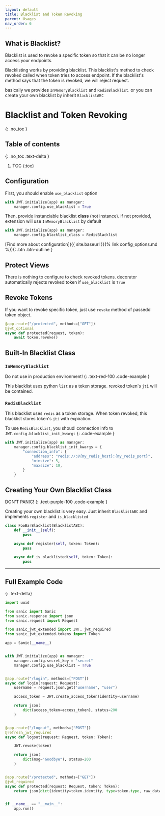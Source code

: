 ```yaml
---
layout: default
title: Blacklist and Token Revoking
parent: Usages
nav_order: 6
---
```


## What is Blacklist?
Blacklist is used to revoke a specific token so that it can be no longer access your endpoints.

Blacklisting works by providing blacklist. This blacklist's method to check revoked called when token tries to access endpoint. If the blacklist's method says that the token is revoked, we will reject request.

basically we provides `InMemoryBlacklist` and `RedisBlacklist`. or you can create your own blacklist by inherit `BlacklistABC`

# Blacklist and Token Revoking
{: .no_toc }

## Table of contents
{: .no_toc .text-delta }

1. TOC
{:toc}


## Configuration

First, you should enable `use_blacklist` option

```python
with JWT.initialize(app) as manager:
    manager.config.use_blacklist = True
```

Then, provide instanciable blacklist **class** (not instance). if not provided, extension will use `InMemoryBlacklist` by default

```python
with JWT.initialize(app) as manager:
    manager.config.blacklist_class = RedisBlacklist
```

[Find more about configuration]({{ site.baseurl }}{% link config_options.md %}){: .btn .btn-outline }

## Protect Views

There is nothing to configure to check revoked tokens. decorator automatically rejects revoked token if `use_blacklist` is `True`

## Revoke Tokens

If you want to revoke specific token, just use `revoke` method of passedd token object.

```python
@app.route("/protected", methods=["GET"])
@jwt_optional
async def protected(request, token):
    await token.revoke()
```

## Built-In Blacklist Class

### `InMemoryBlacklist`

Do not use in production environment!
{: .text-red-100 .code-example }

This blacklist uses python `list` as a token storage. revoked token's `jti` will be contained.

### `RedisBlacklist`


This blacklist uses `redis` as a token storage. When token revoked, this blacklist stores token's `jti` with expiration.

To use `RedisBlacklist`, you shoudl connection info to `JWT.config.blacklist_init_kwargs`
{: .code-example }
```python
with JWT.initialize(app) as manager:
    manager.config.blacklist_init_kwargs = {
        "connection_info": {
            "address": "redis://:@{my_redis_host}:{my_redis_port}",
            "minsize": 5,
            "maxsize": 10,
        }
    }
```

## Creating Your Own Blacklist Class

DON'T PANIC!
{: .text-purple-100 .code-example }

Creating your own blacklist is very easy. Just inherit `BlacklistABC` and implements `register` and `is_blacklisted`

```python
class FooBarBlacklist(BlacklistABC):
    def __init__(self):
        pass

    async def register(self, token: Token):
        pass

    async def is_blacklisted(self, token: Token):
        pass
```


---

## Full Example Code
{: .text-delta}


```python
import uuid

from sanic import Sanic
from sanic.response import json
from sanic.request import Request

from sanic_jwt_extended import JWT, jwt_required
from sanic_jwt_extended.tokens import Token

app = Sanic(__name__)


with JWT.initialize(app) as manager:
    manager.config.secret_key = "secret"
    manager.config.use_blacklist = True


@app.route("/login", methods=["POST"])
async def login(request: Request):
    username = request.json.get("username", "user")

    access_token = JWT.create_access_token(identity=username)

    return json(
        dict(access_token=access_token), status=200
    )


@app.route("/logout", methods=["POST"])
@refresh_jwt_required
async def logout(request: Request, token: Token):

    JWT.revoke(token)

    return json(
        dict(msg="Goodbye"), status=200
    )


@app.route("/protected", methods=["GET"])
@jwt_required
async def protected(request: Request, token: Token):
    return json(dict(identity=token.identity, type=token.type, raw_data=token.raw_data, exp=str(token.exp)))


if __name__ == "__main__":
    app.run()
```
